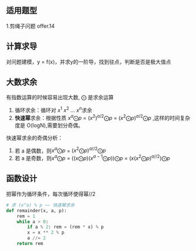 ## 适用题型
1.剪绳子问题 offer.14

## 计算求导
对问题建模，y = f(x)，并求y的一阶导，找到驻点，判断是否是极大值点

## 大数求余
有指数运算的时候容易出现大数, $\bigodot$ 是求余运算
1. 循环求余：循环对 $x^1$ $x^2$ ... $x^n$求余
2. **快速幂**求余：根据性质 $x^a \bigodot  p$ = $(x^2)^{a/2} \bigodot  p$ = $(x^2 \bigodot p )^{a/2} \bigodot  p$ ,这样的时间复杂度是 O(logN),需要划分奇偶。

快速幂求余的奇偶分析：
1. 若 a 是偶数，则$x^a \bigodot  p$  = $(x^2 \bigodot p )^{a//2} \bigodot  p$
2. 若 a 是奇数，则$x^a \bigodot  p$ = $((x \bigodot p)(x^{a-1} \bigodot p)) \bigodot p$  = $(x(x^2 \bigodot p )^{a//2}) \bigodot  p$

## 函数设计
把幂作为循环条件，每次循环使得幂//2
```python
# 求 (x^a) % p —— 快速幂求余
def remainder(x, a, p):
    rem = 1
    while a > 0:
        if a % 2: rem = (rem * x) % p
        x = x ** 2 % p
        a //= 2
    return rem
```